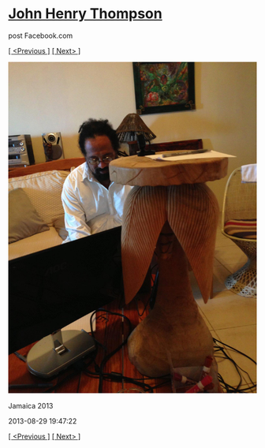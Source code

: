 # [John Henry Thompson](../README.md)
post Facebook.com

[[ <Previous ]](2013-08-29-21.md) [[ Next> ]](2013-08-29-23.md)

[![](../media/2013-08-29/Jamaica-2033.jpg)](../README.md)

Jamaica 2013

2013-08-29 19:47:22

[[ <Previous ]](2013-08-29-21.md) [[ Next> ]](2013-08-29-23.md)
